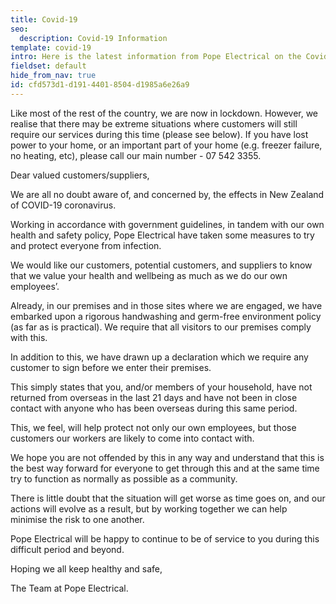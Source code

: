 ```yaml
---
title: Covid-19
seo:
  description: Covid-19 Information
template: covid-19
intro: Here is the latest information from Pope Electrical on the Covid-19 outbreak.
fieldset: default
hide_from_nav: true
id: cfd573d1-d191-4401-8504-d1985a6e26a9
---
```

Like most of the rest of the country, we are now in lockdown.
However, we realise that there may be extreme situations where customers will still require our services during this time (please see below).  If you have lost power to your home, or an important part of your home (e.g. freezer failure, no heating, etc), please call our main number -  07 542 3355.

Dear valued customers/suppliers,

We are all no doubt aware of, and concerned by, the effects in New Zealand of COVID-19 coronavirus.

Working in accordance with government guidelines, in tandem with our own health and safety policy, Pope Electrical have taken some measures to try and protect everyone from infection.

We would like our customers, potential customers, and suppliers to know that we value your health and wellbeing as much as we do our own employees’. 

Already, in our premises and in those sites where we are engaged, we have embarked upon a rigorous handwashing and germ-free environment policy (as far as is practical). We require that all visitors to our premises comply with this.

 In addition to this, we have drawn up a declaration which we require any customer to sign before we enter their premises. 

This simply states that you, and/or members of your household, have not returned from overseas in the last 21 days and have not been in close contact with anyone who has been overseas during this same period.  

This, we feel, will help protect not only our own employees, but those customers our workers are likely to come into contact with. 

We hope you are not offended by this in any way and understand that this is the best way forward for everyone to get through this and at the same time try to function as normally as possible as a community.

There is little doubt that the situation will get worse as time goes on, and our actions will evolve as a result, but by working together we can help minimise the risk to one another.

Pope Electrical will be happy to continue to be of service to you during this difficult period and beyond.

Hoping we all keep healthy and safe,

The Team at Pope Electrical.